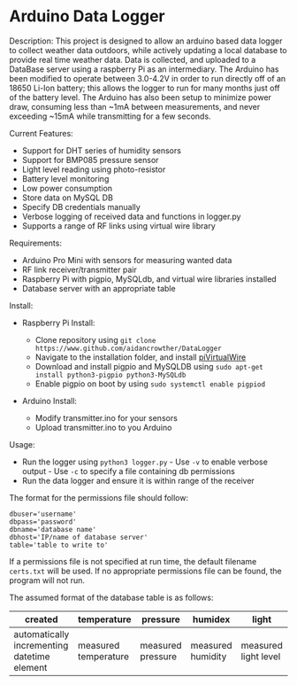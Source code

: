 # Arduino Data Logger

Description:
  This project is designed to allow an arduino based data logger to collect weather data outdoors, while actively updating a local database to provide real time weather data. Data is collected, and uploaded to a DataBase server using a raspberry Pi as an intermediary. The Arduino has been modified to operate between 3.0-4.2V in order to run directly off of an 18650 Li-Ion battery; this allows the logger to run for many months just off of the battery level. The Arduino has also been setup to minimize power draw, consuming less than ~1mA between measurements, and never exceeding ~15mA while transmitting for a few seconds.
  
  Current Features:
  
  - Support for DHT series of humidity sensors
  - Support for BMP085 pressure sensor
  - Light level reading using photo-resistor
  - Battery level monitoring
  - Low power consumption
  - Store data on MySQL DB
  - Specify DB credentials manually
  - Verbose logging of received data and functions in logger.py
  - Supports a range of RF links using virtual wire library
  
  Requirements:
  
  - Arduino Pro Mini with sensors for measuring wanted data
  - RF link receiver/transmitter pair
  - Raspberry Pi with pigpio, MySQLdb, and virtual wire libraries installed
  - Database server with an appropriate table
  
  Install:
  
   - Raspberry Pi Install:
      - Clone repository using `git clone https://www.github.com/aidancrowther/DataLogger`
      - Navigate to the installation folder, and install [piVirtualWire](https://github.com/DzikuVx/piVirtualWire)
      - Download and install pigpio and MySQLDB using `sudo apt-get install python3-pigpio python3-MySQLdb`
      - Enable pigpio on boot by using `sudo systemctl enable pigpiod`

   - Arduino Install:
      - Modify transmitter.ino for your sensors
      - Upload transmitter.ino to you Arduino
      
  Usage:
  
   - Run the logger using `python3 logger.py`
    - Use `-v` to enable verbose output
    - Use `-c` to specify a file containing db permissions
   - Run the data logger and ensure it is within range of the receiver
   
   The format for the permissions file should follow:
   ```
   dbuser='username'
   dbpass='password'
   dbname='database name'
   dbhost='IP/name of database server'
   table='table to write to'
   ```

  If a permissions file is not specified at run time, the default filename `certs.txt` will be used. If no appropriate permissions file can be found, the program will not run.
  
  The assumed format of the database table is as follows:
  
  created | temperature | pressure | humidex | light | battery
  ------- | ------- | ------- | ------- | ------- | ------- | 
  automatically incrementing datetime element | measured temperature | measured pressure | measured humidity | measured light level | logger battery level
